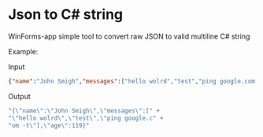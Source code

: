 # Json to C# string
WinForms-app simple tool to convert raw JSON to valid multiline C# string

Example:

Input
    
```json
{"name":"John Smigh","messages":["hello wolrd","test","ping google.com -t"],"age":119}
```

Output

```csharp
"{\"name\":\"John Smigh\",\"messages\":[" + 
"\"hello wolrd\",\"test\",\"ping google.c" + 
"om -t\"],\"age\":119}"
```
